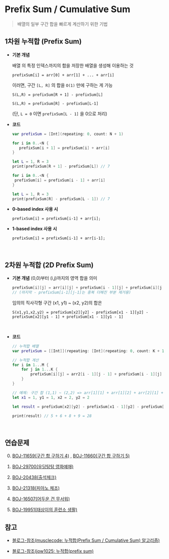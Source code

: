 # Prefix Sum / Cumulative Sum

> 배열의 일부 구간 합을 빠르게 계산하기 위한 기법

## 1차원 누적합 (Prefix Sum)

- **기본 개념**

  배열 의 특정 인덱스까지의 합을 저장한 배열을 생성해 이용하는 것

  ```
  prefixSum[i] = arr[0] + arr[1] + ... + arr[i]
  ```

  이러면, 구간 `[L, R]` 의 합을 `O(1)` 만에 구하는 게 가능

  ```
  S(L,R) = prefixSum[R + 1] - prefixSum[L]

  S(L,R) = prefixSum[R] - prefixSum[L-1]
  ```

  (단, `L = 0` 이면 `prefixSum[L - 1]` 을 0으로 처리)
  <br/>

- **코드**

  ```swift
  var prefixSum = [Int](repeating: 0, count: N + 1)

  for i in 0..<N {
     prefixSum[i + 1] = prefixSum[i] + arr[i]
  }

  let L = 1, R = 3
  print(prefixSum[R + 1] - prefixSum[L]) // 7
  ```

  ```swift
  for i in 0..<N {
   prefixSum[i] = prefixSum[i - 1] + arr[i]
  }

  let L = 1, R = 3
  print(prefixSum[R] - prefixSum[L - 1]) // 7
  ```

- **0-based index 사용 시**

  ```
  prefixSum[i] = prefixSum[i-1] + arr[i];
  ```

- **1-based index 사용 시**

  ```
  prefixSum[i] = prefixSum[i-1] + arr[i-1];
  ```

  <br/>

## 2차원 누적합 (2D Prefix Sum)

- **기본 개념**
  (0,0)부터 (i,j)까지의 영역 합을 의미

  ```swift
  prefixSum[i][j] = arr[i][j] + prefixSum[i - 1][j] + prefixSum[i][j - 1] - prefixSum[i - 1][j - 1]
  // (마지막 - prefixSum[i-1][j-1]는 중복 더해진 부분 제거용)
  ```

  임의의 직사각형 구간 (x1, y1) ~ (x2, y2)의 합은

  ```
  S(x1,y1,x2,y2) = prefixSum[x2][y2] - prefixSum[x1 - 1][y2] - prefixSum[x2][y1 - 1] + prefixSum[x1 - 1][y1 - 1]
  ```

   <br/>

- **코드**

  ```swift
  // 누적합 배열
  var prefixSum = [[Int]](repeating: [Int](repeating: 0, count: K + 1), count: M + 1)

  // 누적합 계산
  for i in 1...M {
      for j in 1...K {
          prefixSum[i][j] = arr2[i - 1][j - 1] + prefixSum[i - 1][j] + prefixSum[i][j - 1] - prefixSum[i - 1][j - 1]
      }
  }

  // 예제: 구간 합 (1,1) ~ (2,2) => arr[1][1] + arr[1][2] + arr[2][1] + arr[2][2]
  let x1 = 1, y1 = 1, x2 = 2, y2 = 2

  let result = prefixSum[x2][y2] - prefixSum[x1 - 1][y2] - prefixSum[x2][y1 - 1] + prefixSum[x1 - 1][y1 - 1]

  print(result) // 5 + 6 + 8 + 9 = 28

  ```

  <br/>

## 연습문제

0. [BOJ-11659(구간 합 구하기 4)](https://www.acmicpc.net/problem/11659) , [BOJ-11660(구간 합 구하기 5)](https://www.acmicpc.net/problem/11660)

1. [BOJ-29700(우당탕탕 영화예매)](https://www.acmicpc.net/problem/29700)

2. [BOJ-20438(출석체크)](https://www.acmicpc.net/problem/20438)

3. [BOJ-21318(피아노 체조)](https://www.acmicpc.net/problem/21318)

4. [BOJ-16507(어두운 건 무서워)](https://www.acmicpc.net/problem/16507)

5. [BOJ-19951(태상이의 훈련소 생활)](https://www.acmicpc.net/problem/19951)

## 참고

- [블로그-참조(musclecode: 누적합(Prefix Sum / Cumulative Sum) 알고리즘)](https://ji-musclecode.tistory.com/38)

- [블로그-참조(jow1025: 누적합(prefix sum)](https://jow1025.tistory.com/47)
